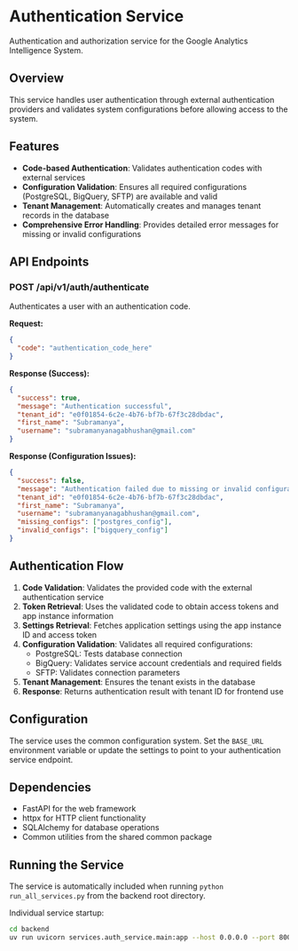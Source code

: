 # Authentication Service

Authentication and authorization service for the Google Analytics Intelligence System.

## Overview

This service handles user authentication through external authentication providers and validates system configurations before allowing access to the system.

## Features

- **Code-based Authentication**: Validates authentication codes with external services
- **Configuration Validation**: Ensures all required configurations (PostgreSQL, BigQuery, SFTP) are available and valid
- **Tenant Management**: Automatically creates and manages tenant records in the database
- **Comprehensive Error Handling**: Provides detailed error messages for missing or invalid configurations

## API Endpoints

### POST /api/v1/auth/authenticate

Authenticates a user with an authentication code.

**Request:**
```json
{
  "code": "authentication_code_here"
}
```

**Response (Success):**
```json
{
  "success": true,
  "message": "Authentication successful",
  "tenant_id": "e0f01854-6c2e-4b76-bf7b-67f3c28dbdac",
  "first_name": "Subramanya",
  "username": "subramanyanagabhushan@gmail.com"
}
```

**Response (Configuration Issues):**
```json
{
  "success": false,
  "message": "Authentication failed due to missing or invalid configurations",
  "tenant_id": "e0f01854-6c2e-4b76-bf7b-67f3c28dbdac",
  "first_name": "Subramanya",
  "username": "subramanyanagabhushan@gmail.com",
  "missing_configs": ["postgres_config"],
  "invalid_configs": ["bigquery_config"]
}
```

## Authentication Flow

1. **Code Validation**: Validates the provided code with the external authentication service
2. **Token Retrieval**: Uses the validated code to obtain access tokens and app instance information
3. **Settings Retrieval**: Fetches application settings using the app instance ID and access token
4. **Configuration Validation**: Validates all required configurations:
   - PostgreSQL: Tests database connection
   - BigQuery: Validates service account credentials and required fields
   - SFTP: Validates connection parameters
5. **Tenant Management**: Ensures the tenant exists in the database
6. **Response**: Returns authentication result with tenant ID for frontend use

## Configuration

The service uses the common configuration system. Set the `BASE_URL` environment variable or update the settings to point to your authentication service endpoint.

## Dependencies

- FastAPI for the web framework
- httpx for HTTP client functionality
- SQLAlchemy for database operations
- Common utilities from the shared common package

## Running the Service

The service is automatically included when running `python run_all_services.py` from the backend root directory.

Individual service startup:
```bash
cd backend
uv run uvicorn services.auth_service.main:app --host 0.0.0.0 --port 8003 --reload
```
